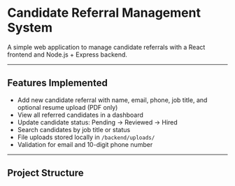 # Candidate Referral Management System

A simple web application to manage candidate referrals with a React frontend and Node.js + Express backend.

---

## Features Implemented

- Add new candidate referral with name, email, phone, job title, and optional resume upload (PDF only)
- View all referred candidates in a dashboard
- Update candidate status: Pending → Reviewed → Hired
- Search candidates by job title or status
- File uploads stored locally in `/backend/uploads/`
- Validation for email and 10-digit phone number

---

## Project Structure

